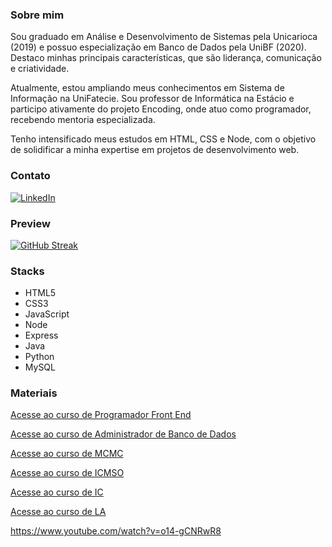 ### Sobre mim

Sou graduado em Análise e Desenvolvimento de Sistemas pela Unicarioca (2019) e possuo especialização em Banco de Dados pela UniBF (2020). Destaco minhas principais características, que são liderança, comunicação e criatividade. 

Atualmente, estou ampliando meus conhecimentos em Sistema de Informação na UniFatecie. Sou professor de Informática na Estácio e participo ativamente do projeto Encoding, onde atuo como programador, recebendo mentoria especializada. 

Tenho intensificado meus estudos em HTML, CSS e Node, com o objetivo de solidificar a minha expertise em projetos de desenvolvimento web.

### Contato
[![LinkedIn](https://img.shields.io/badge/LinkedIn-000?style=for-the-badge&logo=linkedin&logoColor=0E76A8)](https://www.linkedin.com/in/nascimentof/)

### Preview

[![GitHub Streak](https://streak-stats.demolab.com/?user=f5-nascimento&theme=dark&background=000&border=30A3DC&dates=FFF)](https://git.io/streak-stats)

### Stacks

- HTML5
- CSS3
- JavaScript
- Node
- Express
- Java
- Python
- MySQL

### Materiais
[Acesse ao curso de Programador Front End](https://profnascimentof.notion.site/profnascimentof/PROGRAMADOR-FRON-ENDf1d9edc217f144d78b8212425861b803)

[Acesse ao curso de Administrador de Banco de Dados](https://www.notion.so/profnascimentof/ADMINISTRADOR-DE-BANCO-DE-DADOSfb30bd37519f435facf9fd4dcd514f68?pvs=4)

[Acesse ao curso de MCMC](https://drive.google.com/drive/folders/1sxMjxTkfcIQmficnR30WhAAyjSpUCZPT?usp=sharing)

[Acesse ao curso de ICMSO](https://drive.google.com/drive/folders/1Psnqvty-51rTLTHhQg-8HfI1D6gvpQjU?usp=sharing)

[Acesse ao curso de IC](https://drive.google.com/drive/folders/1Tfe3hOgBIql7wXxcxK5prmoD4Agu9EjT?usp=sharing)

[Acesse ao curso de LA](https://drive.google.com/drive/folders/1kwx8s2bqezUA4WPnOsaMe-jiHJGbljqt?usp=sharing)

https://www.youtube.com/watch?v=o14-gCNRwR8



